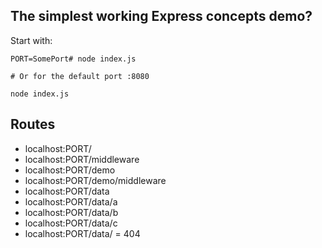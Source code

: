 ## The simplest working Express concepts demo?

Start with:

```shell
PORT=SomePort# node index.js

# Or for the default port :8080

node index.js

```

## Routes

* localhost:PORT/
* localhost:PORT/middleware
* localhost:PORT/demo
* localhost:PORT/demo/middleware
* localhost:PORT/data
* localhost:PORT/data/a
* localhost:PORT/data/b
* localhost:PORT/data/c
* localhost:PORT/data/<NOT abc>  = 404